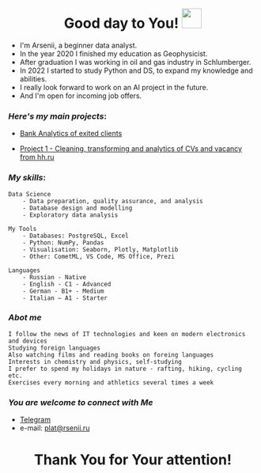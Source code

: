 <h1 align="center"> Good day to You! <img src="https://media.giphy.com/media/hvRJCLFzcasrR4ia7z/giphy.gif" width="40"></h1>

* I'm Arsenii, a beginner data analyst. 
* In the year 2020 I finished my education as Geophysicist.
* After graduation I was working in oil and gas industry in Schlumberger.
* In 2022 I started to study Python and DS, to expand my knowledge and abilities.
* I really look forward to work on an AI project in the future.
* And I'm open for incoming job offers.

###  *Here's my main projects*:
+ [Bank Analytics of exited clients](https://github.com/Sesha3000/Bank_Analytics)

+ [Project 1 - Cleaning, transforming and analytics of CVs and vacancy from hh.ru](https://github.com/Sesha3000/Project_1_hh.ru_analytics)

###  *My skills*:

    Data Science
        - Data preparation, quality assurance, and analysis
        - Database design and modelling
        - Exploratory data analysis

    My Tools
        - Databases: PostgreSQL, Excel
        - Python: NumPy, Pandas
        - Visualisation: Seaborn, Plotly, Matplotlib
        - Other: CometML, VS Code, MS Office, Prezi
        
    Languages
        - Russian - Native
        - English - C1 - Advanced
        - German - B1+ - Medium
        - Italian – A1 - Starter
        
### *Abot me*
    I follow the news of IT technologies and keen on modern electronics and devices
    Studying foreign languages
    Also watching films and reading books on foreing languages
    Interests in chemistry and physics, self-studying
    I prefer to spend my holidays in nature - rafting, hiking, cycling etc.
    Exercises every morning and athletics several times a week 

### *You are welcome to connect with Me*
   - [Telegram](https://t.me/PlatArs)
   - e-mail: [plat@rsenii.ru](plat@rsenii.ru)


<h1 align="center">Thank You for Your attention!</h1>

